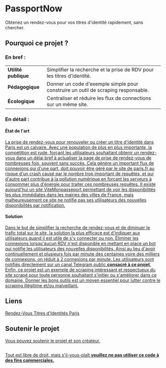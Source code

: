 # PassportNow
Obtenez un rendez-vous pour vos titres d'identité rapidement, sans chercher.
<h2>Pourquoi ce projet ?</h2>
<h3>En bref :</h3>
<table>
  <tr>
    <td><b>Utilité publique</b></td>
    <td>Simplifier la recherche et la prise de RDV pour les titres d'identité.</td>      
  <tr/>
  <tr>
    <td><b>Pédagogique</b></td>
    <td>Donner un code d'exemple simple pour construire un outil de scraping responsable.</td>
  <tr/>
  <tr>
    <td><b>Écologique</b></td>
    <td>Centraliser et réduire les flux de connections sur un même site.</td>
  </tr>
</table>
<h3>En détail :</h3>
<h4>État de l'art</h4>
<u>La prise de rendez-vous pour renouveler ou créer un titre d'identité dans Paris est un calvaire. Avec une population de plus en plus importante, la compétition est rude, forçant les utilisateurs souhaitant obtenir un rendez-vous dans un délai bref à actualiser la page de prise de rendez-vous de nombreuses fois, souvent sans succès. Cela génère un important flux de connexions qui d'une part, doit pouvoir être géré par le site de paris.fr au risque d'un crash causé par le nombre trop important de requêtes, et qui d'autre part contribue à la pollution numérique en forçant les serveurs à consommer plus d'énergie pour traiter ces nombreuses requêtes. Il existe aujourd'hui un site <a href=https://www.vitemonpasseport.fr/>ViteMonpasseport</a> permettant de voir les disponibilités les plus immédiates dans les mairies des villes de France, mais malheureusement ce site ne notifie pas ses utilisateurs des nouvelles disponibilités par notification.</u>
<h4>Solution</h4>
<u>Dans le but de simplifier la recherche de rendez-vous et de diminuer le trafic total sur le site, la solution la plus efficace est d'indiquer aux utilisateurs quand il est utile de s'y connecter ou non. Éliminer les connexions lorsqu'aucun RDV n'est disponible en mettant en place un bot qui notifie les utilisateurs des nouvelles disponibilités.
Ainsi au lieu d'avoir continuellement et plusieurs fois par minute des centaines voire des milliers de connexions, on réduit à 2 connexions par minute.
Les utilisateurs sont notifiés directement sur un canal Telegram public <b>consacré à ce projet</b>.
Enfin, ce projet est un exemple de scraping intéressant et respectueux du site scrapé pour toute personne souhaitant s'initier ou s'améliorer dans ce domaine. Donner les bons outils est un moyen essentiel pour lutter contre le scraping illégitime et/ou malveillant.</u>

<h2>Liens</h2>
<a href=https://teleservices.paris.fr/rdvtitres/# >Rendez-Vous Titres d'Identités Paris</a>

<h2>Soutenir le projet</h2>
<u>Vous pouvez soutenir le projet et son créateur.</u>
<h2></h2>
<u>Tout est libre de droit, mais s'il-vous-plaît <b>veuillez ne pas utiliser ce code à des fins commerciales.</b></u>
